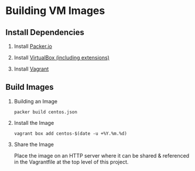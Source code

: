# Building VM Images

## Install Dependencies

1.  Install [Packer.io](http://www.packer.io/downloads.html)

2.  Install [VirtualBox (including extensions)](https://www.virtualbox.org/wiki/Downloads)

3.  Install [Vagrant](http://www.vagrantup.com/downloads.html)

## Build Images

1.  Building an Image
    
        packer build centos.json

2.  Install the Image
    
        vagrant box add centos-$(date -u +%Y.%m.%d)

3.  Share the Image
    
    Place the image on an HTTP server where it can be shared &
    referenced in the Vagrantfile at the top level of this project.
